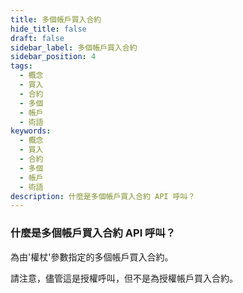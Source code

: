 ```yaml
---
title: 多個帳戶買入合約
hide_title: false
draft: false
sidebar_label: 多個帳戶買入合約
sidebar_position: 4
tags:
  - 概念
  - 買入
  - 合約
  - 多個
  - 帳戶
  - 術語
keywords:
  - 概念
  - 買入
  - 合約
  - 多個
  - 帳戶
  - 術語
description: 什麼是多個帳戶買入合約 API 呼叫？
---
```


### 什麼是多個帳戶買入合約 API 呼叫？

為由'權杖'參數指定的多個帳戶買入合約。

請注意，儘管這是授權呼叫，但不是為授權帳戶買入合約。
